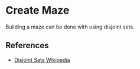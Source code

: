 # Create Maze
Building a maze can be done with using disjoint sets.

## References
* [Disjoint Sets Wikipedia](https://en.wikipedia.org/wiki/Disjoint-set_data_structure)